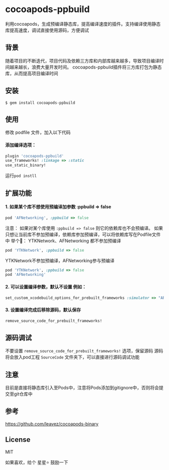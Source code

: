 # cocoapods-ppbuild

利用cocoapods，生成预编译静态库，提高编译速度的插件。支持编译使用静态库提高速度，调试直接使用源码，方便调试

## 背景
	
随着项目的不断迭代，项目代码及依赖三方库和内部库越来越多，导致项目编译时间越来越长，浪费大量开发时间。
cocoapods-ppbuild插件将三方库打包为静态库，从而提高项目编译时间

## 安装
````shell
$ gem install cocoapods-ppbuild
````

## 使用
修改 podfile 文件，加入以下代码
#### 添加编译选项：
````ruby
plugin 'cocoapods-ppbuild'
use_frameworks! :linkage => :static
use_static_binary!
````
运行`pod instll`

## 扩展功能

#### 1. 如果某个库不想使用预编译加参数 :ppbuild => false
````ruby
pod 'AFNetworking', :ppbuild => false
````
注意：
如果对某个库使用 `:ppbuild => false` 则它的依赖库也不会预编译。
如果只想让当前库不参加预编译，依赖库参加预编译，可以将依赖库写在Podfile文件中
举个🌰：
YTKNetwork、AFNetworking 都不参加预编译
````ruby
pod 'YTKNetwork', :ppbuild => false 
````
YTKNetwork不参加预编译，AFNetworking参与预编译
````ruby
pod 'YTKNetwork', :ppbuild => false 
pod 'AFNetworking'
````

#### 2. 可以设置编译参数，默认不设置 例如：
````ruby
set_custom_xcodebuild_options_for_prebuilt_frameworks :simulator => "ARCHS=$(ARCHS_STANDARD)"
````
#### 3. 设置编译完成后移除源码，默认保存
````ruby
remove_source_code_for_prebuilt_frameworks!
````

## 源码调试

不要设置 `remove_source_code_for_prebuilt_frameworks!` 选项，保留源码
源码将会放入pod工程 `SourceCode` 文件夹下，可以直接进行源码调试功能

## 注意

目前是直接将静态库引入至Pods中，注意将Pods添加到gitignore中，否则将会提交至git仓库中

## 参考

https://github.com/leavez/cocoapods-binary

## License

MIT

如果喜欢，给个 星星⭐️ 鼓励一下
